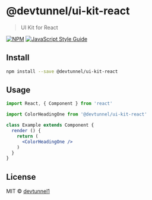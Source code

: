 # @devtunnel/ui-kit-react

> UI Kit for React

[![NPM](https://img.shields.io/npm/v/ui-kit-react.svg)](https://www.npmjs.com/package/@devtunnel/ui-kit-react) [![JavaScript Style Guide](https://img.shields.io/badge/code_style-standard-brightgreen.svg)](https://standardjs.com)

## Install

```bash
npm install --save @devtunnel/ui-kit-react
```

## Usage

```jsx
import React, { Component } from 'react'

import ColorHeadingOne from '@devtunnel/ui-kit-react'

class Example extends Component {
  render () {
    return (
      <ColorHeadingOne />
    )
  }
}
```

## License

MIT © [devtunnel1](https://github.com/devtunnel1)
